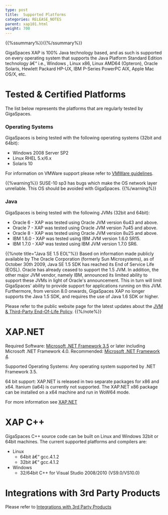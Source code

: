 ```yaml
---
type: post
title:  Supported Platforms
categories: RELEASE_NOTES
parent: xap101.html
weight: 700
---
```


{{%ssummary%}}{{%/ssummary%}}

GigaSpaces XAP is 100% Java technology based, and as such is supported on every operating system that supports the Java Platform Standard Edition technology â€“ i.e., Windows , Linux x86, Linux AMD64 (Opteron), Oracle Solaris, Hewlett Packard HP-UX, IBM P-Series PowerPC AIX, Apple Mac OS/X, etc.

# Tested & Certified Platforms

The list below represents the platforms that are regularly tested by GigaSpaces.

### Operating Systems

GigaSpaces is being tested with the following operating systems (32bit and 64bit):

- Windows 2008 Server SP2
- Linux RHEL 5.x/6.x
- Solaris 10

For information on VMWare support please refer to [VMWare guidelines](/release_notes/101vmware-guidelines.html).

{{%warning%}}
SUSE-10 sp3 has bugs which make the OS network layer unreliable. This OS should be avoided with GigaSpaces.
{{%/warning%}}

### Java 

GigaSpaces is being tested with the following JVMs (32bit and 64bit):

- Oracle 6 - XAP was tested using Oracle JVM version 6u43 and above.
- Oracle 7 - XAP was tested using Oracle JVM version 7u45 and above.
- Oracle 8 - XAP was tested using Oracle JVM version 8u25 and above.
- IBM 1.6.0 - XAP was tested using IBM JVM version 1.6.0 SR15. 
- IBM 1.7.0 - XAP was tested using IBM JVM version 1.7.0 SR6.

{{%note title="Java SE 1.5 EOL"%}}
Based on information made publicly available by The Oracle Corporation (formerly Sun Microsystems), as of October 30th 2009, Java SE 1.5 SDK has reached its End of Service Life (EOSL). Oracle has already ceased to support the 1.5 JVM. In addition, the other major JVM vendor, namely IBM, announced its limited ability to support these JVMs in light of Oracle's announcement. This in turn will limit GigaSpaces' ability to provide support for applications running on this JVM. Furthermore, from version 8.0 onwards, GigaSpaces XAP no longer supports the Java 1.5 SDK, and requires the use of Java 1.6 SDK or higher.

Please refer to the public website page for the latest updates about the [JVM & Third-Party End-Of-Life Policy](http://www.gigaspaces.com/EOL).
{{%/note%}}

# XAP.NET

Required Software: [Microsoft .NET Framework 3.5](http://msdn.microsoft.com/en-us/vstudio/aa496123) or later including Microsoft .NET Framework 4.0.
Recommended: [Microsoft .NET Framework 4](http://www.microsoft.com/en-us/download/details.aspx?id=17851).

Supported Operating Systems: Any operating system supported by .NET Framework 3.5.

64 bit support: XAP.NET is released in two separate packages for x86 and x64. Itanium (ia64) is currently not supported. The XAP.NET x86 package can be installed on a x64 machine and run in WoW64 mode.

For more information see [XAP.NET](../xap101net/)

# XAP C++

GigaSpaces C++ source code can be built on Linux and Windows 32bit or 64bit machines.
The current supported platforms and compilers are:

- Linux
   * 64bit â€“ gcc.4.1.2
   * 32bit â€“ gcc.4.1.2
- Windows
   * 32/64bit C++ for Visual Studio 2008/2010 (VS9.0/VS10.0)

# Integrations with 3rd Party Products

Please refer to [Integrations with 3rd Party Products](/release_notes/101third-party.html)

